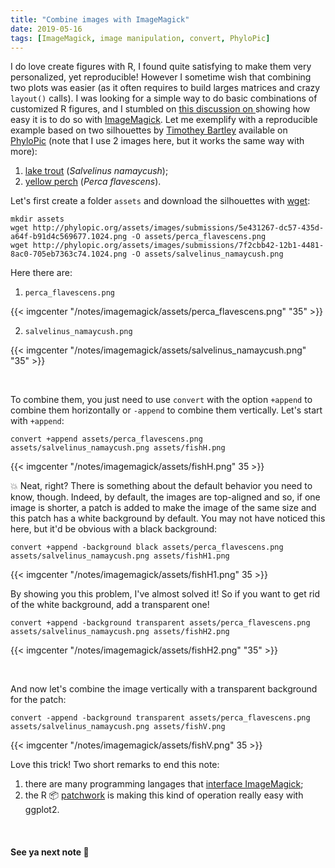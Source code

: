 ```yaml
---
title: "Combine images with ImageMagick"
date: 2019-05-16
tags: [ImageMagick, image manipulation, convert, PhyloPic]
---
```


I do love create figures with R, I found quite satisfying to make them very
personalized, yet reproducible! However I sometime wish that combining two
plots was  easier (as it often requires to build larges matrices and crazy
`layout()` calls). I was looking for a simple way to do basic combinations of
customized R figures, and I stumbled on [this discussion on <i class="fa
fa-stack-exchange"
aria-hidden="true"></i>](https://superuser.com/questions/290656/combine-multiple-images-using-imagemagick)
showing how easy it is to do so with
[ImageMagick](https://imagemagick.org/script/develop.php). Let me exemplify with
a reproducible example based on two silhouettes by [Timothey
Bartley](https://www.researchgate.net/profile/Timothy_Bartley) available on
[PhyloPic](http://phylopic.org/) (note that I use 2 images here, but it works
the same way with more):

1. [lake trout](http://phylopic.org/image/d8072f32-4792-4649-a318-c9e37ccc023d/) (*Salvelinus namaycush*);  
2. [yellow perch](http://phylopic.org/image/5e431267-dc57-435d-a64f-b91d4c569677) (*Perca flavescens*).

Let's first create a folder `assets` and download the silhouettes with [wget](https://www.gnu.org/software/wget/manual/):

```shell
mkdir assets
wget http://phylopic.org/assets/images/submissions/5e431267-dc57-435d-a64f-b91d4c569677.1024.png -O assets/perca_flavescens.png
wget http://phylopic.org/assets/images/submissions/7f2cbb42-12b1-4481-8ac0-705eb7363c74.1024.png -O assets/salvelinus_namaycush.png
```

Here there are:

1. `perca_flavescens.png`

{{< imgcenter "/notes/imagemagick/assets/perca_flavescens.png" "35" >}}

2. `salvelinus_namaycush.png`

{{< imgcenter "/notes/imagemagick/assets/salvelinus_namaycush.png" "35" >}}

<br>

To combine them, you just need to use `convert` with the option `+append` to
combine them horizontally or `-append` to combine them vertically. Let's start
with `+append`:


```shell
convert +append assets/perca_flavescens.png assets/salvelinus_namaycush.png assets/fishH.png
```

{{< imgcenter "/notes/imagemagick/assets/fishH.png" 35 >}}

:boom: Neat, right? There is something about the default behavior you need to know, though. Indeed, by default, the images are top-aligned and so, if one image is shorter, a patch is added to make the image of the same size and this patch has a white background by default. You may not have noticed this here, but it'd be obvious with a black background:

```shell
convert +append -background black assets/perca_flavescens.png assets/salvelinus_namaycush.png assets/fishH1.png
```

{{< imgcenter "/notes/imagemagick/assets/fishH1.png" 35 >}}

By showing you this problem, I've almost solved it! So if you want to get rid of the white background, add a transparent one!

```shell
convert +append -background transparent assets/perca_flavescens.png assets/salvelinus_namaycush.png assets/fishH2.png
```

{{< imgcenter "/notes/imagemagick/assets/fishH2.png" "35" >}}

<br>

And now let's combine the image vertically with a transparent background for the patch:

```shell
convert -append -background transparent assets/perca_flavescens.png assets/salvelinus_namaycush.png assets/fishV.png
```

{{< imgcenter "/notes/imagemagick/assets/fishV.png" 35 >}}


Love this trick! Two short remarks to end this note:

1. there are many programming langages that [interface ImageMagick](https://imagemagick.org/script/develop.php);
2. the R :package: [patchwork](https://github.com/thomasp85/patchwork) is making this kind of operation really easy with ggplot2.

<br>

#### See ya next note :pencil:
